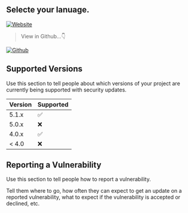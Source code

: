 ## Selecte your lanuage.

[![Website](https://img.shields.io/badge/Select-Sinhala-white.svg)](https://github.com/whiteshadowofficial/Stefanie-Setup/blob/main/sinhala.md)

> View in Github...👇

[![Github](https://img.shields.io/badge/Select-English-white.svg)](https://github.com/whiteshadowofficial/Stefanie-Setup/blob/main/sinhala.md)



## Supported Versions

Use this section to tell people about which versions of your project are
currently being supported with security updates.

| Version | Supported          |
| ------- | ------------------ |
| 5.1.x   | :white_check_mark: |
| 5.0.x   | :x:                |
| 4.0.x   | :white_check_mark: |
| < 4.0   | :x:                |

## Reporting a Vulnerability

Use this section to tell people how to report a vulnerability.

Tell them where to go, how often they can expect to get an update on a
reported vulnerability, what to expect if the vulnerability is accepted or
declined, etc.
